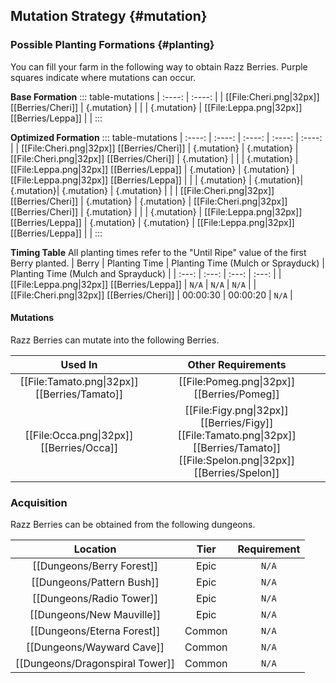 ## Mutation Strategy {#mutation}

### Possible Planting Formations {#planting}

You can fill your farm in the following way to obtain Razz Berries. Purple squares indicate where mutations can occur.

**Base Formation**
::: table-mutations
| :----: | :----: |
| [[File:Cheri.png\|32px]] [[Berries/Cheri]] | {.mutation} | |
| {.mutation} | [[File:Leppa.png\|32px]] [[Berries/Leppa]] | |
:::

**Optimized Formation**
::: table-mutations
| :----: | :----: | :----: | :----: | :----: |
| [[File:Cheri.png\|32px]] [[Berries/Cheri]] | {.mutation} | {.mutation} | [[File:Cheri.png\|32px]] [[Berries/Cheri]] | {.mutation} | |
| {.mutation} | [[File:Leppa.png\|32px]] [[Berries/Leppa]] | {.mutation} | {.mutation} | [[File:Leppa.png\|32px]] [[Berries/Leppa]] | |
| {.mutation} | {.mutation}| {.mutation}| {.mutation} | {.mutation} | |
| [[File:Cheri.png\|32px]] [[Berries/Cheri]] | {.mutation} | {.mutation} | [[File:Cheri.png\|32px]] [[Berries/Cheri]] | {.mutation} | |
| {.mutation} | [[File:Leppa.png\|32px]] [[Berries/Leppa]] | {.mutation} | {.mutation} | [[File:Leppa.png\|32px]] [[Berries/Leppa]] | |
:::

**Timing Table**
All planting times refer to the "Until Ripe" value of the first Berry planted.
| Berry                                         | Planting Time | Planting Time (Mulch or Sprayduck)    | Planting Time (Mulch and Sprayduck)   |
| :---:                                         | :---:         | :---:                                 | :---:                                 |
| [[File:Leppa.png\|32px]] [[Berries/Leppa]]    | `N/A`         | `N/A`                                 | `N/A`                                 |
| [[File:Cheri.png\|32px]] [[Berries/Cheri]]    | 00:00:30      | 00:00:20                              | `N/A`                                 |

#### Mutations
Razz Berries can mutate into the following Berries.

| Used In                                       | Other Requirements |
| :---:                                         | :---: |
| [[File:Tamato.png\|32px]] [[Berries/Tamato]]  | [[File:Pomeg.png\|32px]] [[Berries/Pomeg]] |
| [[File:Occa.png\|32px]] [[Berries/Occa]]      | [[File:Figy.png\|32px]] [[Berries/Figy]] [[File:Tamato.png\|32px]] [[Berries/Tamato]] [[File:Spelon.png\|32px]] [[Berries/Spelon]] |

### Acquisition
Razz Berries can be obtained from the following dungeons.

| Location	                        | Tier	    | Requirement   |
| :---:                             | :---:     | :---:         |
| [[Dungeons/Berry Forest]]	        | Epic  	| `N/A`         |
| [[Dungeons/Pattern Bush]]	        | Epic  	| `N/A`         |
| [[Dungeons/Radio Tower]]	        | Epic  	| `N/A`         |
| [[Dungeons/New Mauville]]	        | Epic  	| `N/A`         |
| [[Dungeons/Eterna Forest]]        | Common	| `N/A`         |
| [[Dungeons/Wayward Cave]]         | Common	| `N/A`         |
| [[Dungeons/Dragonspiral Tower]]   | Common	| `N/A`         |
